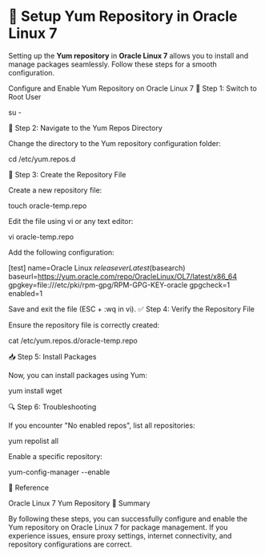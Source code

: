 # 🚀 Setup Yum Repository in Oracle Linux 7  

Setting up the **Yum repository** in **Oracle Linux 7** allows you to install and manage packages seamlessly. Follow these steps for a smooth configuration.  

Configure and Enable Yum Repository on Oracle Linux 7
📌 Step 1: Switch to Root User

su -

📂 Step 2: Navigate to the Yum Repos Directory

Change the directory to the Yum repository configuration folder:

cd /etc/yum.repos.d

📝 Step 3: Create the Repository File

Create a new repository file:

touch oracle-temp.repo

Edit the file using vi or any text editor:

vi oracle-temp.repo

Add the following configuration:

[test]
name=Oracle Linux $releasever Latest ($basearch)
baseurl=https://yum.oracle.com/repo/OracleLinux/OL7/latest/x86_64
gpgkey=file:///etc/pki/rpm-gpg/RPM-GPG-KEY-oracle
gpgcheck=1
enabled=1

Save and exit the file (ESC + :wq in vi).
✅ Step 4: Verify the Repository File

Ensure the repository file is correctly created:

cat /etc/yum.repos.d/oracle-temp.repo

📥 Step 5: Install Packages

Now, you can install packages using Yum:

yum install wget

🔍 Step 6: Troubleshooting

If you encounter "No enabled repos", list all repositories:

yum repolist all

Enable a specific repository:

yum-config-manager --enable <repo>

🔗 Reference

Oracle Linux 7 Yum Repository
🎯 Summary

By following these steps, you can successfully configure and enable the Yum repository on Oracle Linux 7 for package management. If you experience issues, ensure proxy settings, internet connectivity, and repository configurations are correct.
